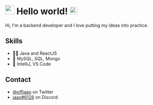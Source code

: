 # <img src="https://github.com/TheDudeThatCode/TheDudeThatCode/blob/master/Assets/Hi.gif" width="29px"> Hello world!&nbsp;<img src="https://github.com/TheDudeThatCode/TheDudeThatCode/blob/master/Assets/Earth.gif" width="24px">

Hi, I'm a backend developer and I love putting my ideas into practice.

## Skills
- 👨‍💻 Java and ReactJS
- 💽 MySQL, SQL, Mongo
- 🔧 IntelliJ, VS Code

## Contact
- [@offjaao](https://twitter.com/offjaao) on Twitter
- [jaao#6128](./) on Discord
